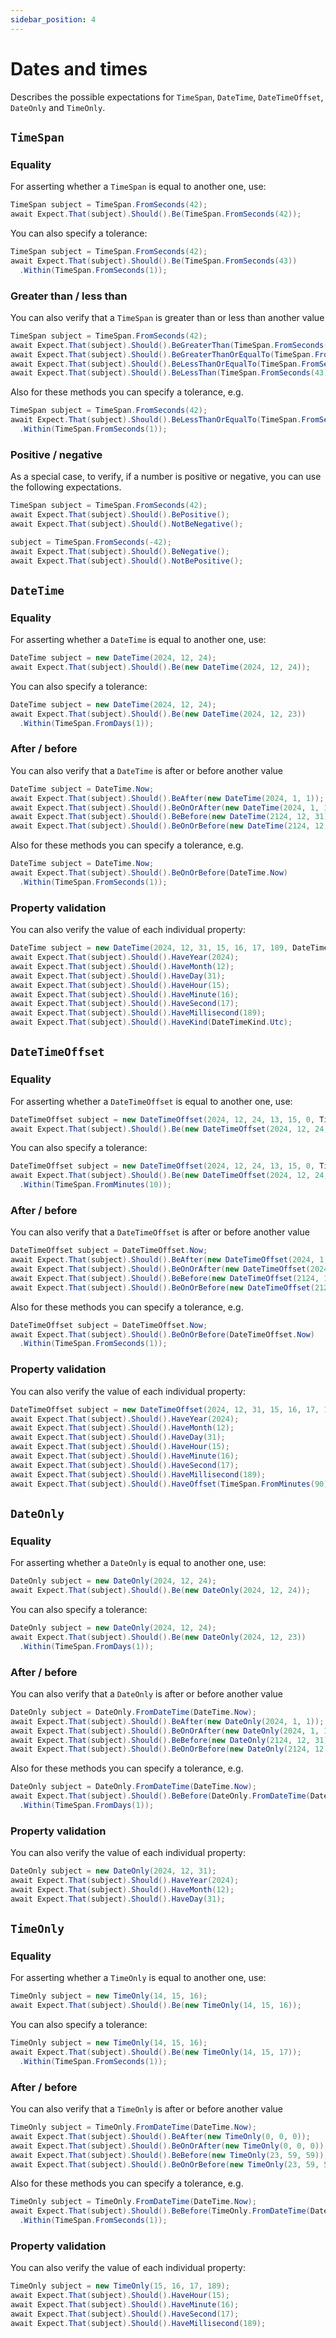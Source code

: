```yaml
---
sidebar_position: 4
---
```


# Dates and times

Describes the possible expectations for `TimeSpan`, `DateTime`, `DateTimeOffset`, `DateOnly` and `TimeOnly`.

## `TimeSpan`

### Equality

For asserting whether a `TimeSpan` is equal to another one, use:

```csharp
TimeSpan subject = TimeSpan.FromSeconds(42);
await Expect.That(subject).Should().Be(TimeSpan.FromSeconds(42));
```

You can also specify a tolerance:

```csharp
TimeSpan subject = TimeSpan.FromSeconds(42);
await Expect.That(subject).Should().Be(TimeSpan.FromSeconds(43))
  .Within(TimeSpan.FromSeconds(1));
```

### Greater than / less than

You can also verify that a `TimeSpan` is greater than or less than another value

```csharp
TimeSpan subject = TimeSpan.FromSeconds(42);
await Expect.That(subject).Should().BeGreaterThan(TimeSpan.FromSeconds(41));
await Expect.That(subject).Should().BeGreaterThanOrEqualTo(TimeSpan.FromSeconds(42));
await Expect.That(subject).Should().BeLessThanOrEqualTo(TimeSpan.FromSeconds(42));
await Expect.That(subject).Should().BeLessThan(TimeSpan.FromSeconds(43));
```

Also for these methods you can specify a tolerance, e.g.

```csharp
TimeSpan subject = TimeSpan.FromSeconds(42);
await Expect.That(subject).Should().BeLessThanOrEqualTo(TimeSpan.FromSeconds(41))
  .Within(TimeSpan.FromSeconds(1));
```

### Positive / negative

As a special case, to verify, if a number is positive or negative, you can use the following expectations.

```csharp
TimeSpan subject = TimeSpan.FromSeconds(42);
await Expect.That(subject).Should().BePositive();
await Expect.That(subject).Should().NotBeNegative();

subject = TimeSpan.FromSeconds(-42);
await Expect.That(subject).Should().BeNegative();
await Expect.That(subject).Should().NotBePositive();
```


## `DateTime`

### Equality

For asserting whether a `DateTime` is equal to another one, use:

```csharp
DateTime subject = new DateTime(2024, 12, 24);
await Expect.That(subject).Should().Be(new DateTime(2024, 12, 24));
```

You can also specify a tolerance:

```csharp
DateTime subject = new DateTime(2024, 12, 24);
await Expect.That(subject).Should().Be(new DateTime(2024, 12, 23))
  .Within(TimeSpan.FromDays(1));
```

### After / before

You can also verify that a `DateTime` is after or before another value

```csharp
DateTime subject = DateTime.Now;
await Expect.That(subject).Should().BeAfter(new DateTime(2024, 1, 1));
await Expect.That(subject).Should().BeOnOrAfter(new DateTime(2024, 1, 1));
await Expect.That(subject).Should().BeBefore(new DateTime(2124, 12, 31));
await Expect.That(subject).Should().BeOnOrBefore(new DateTime(2124, 12, 31));
```

Also for these methods you can specify a tolerance, e.g.

```csharp
DateTime subject = DateTime.Now;
await Expect.That(subject).Should().BeOnOrBefore(DateTime.Now)
  .Within(TimeSpan.FromSeconds(1));
```

### Property validation

You can also verify the value of each individual property:

```csharp
DateTime subject = new DateTime(2024, 12, 31, 15, 16, 17, 189, DateTimeKind.Utc);
await Expect.That(subject).Should().HaveYear(2024);
await Expect.That(subject).Should().HaveMonth(12);
await Expect.That(subject).Should().HaveDay(31);
await Expect.That(subject).Should().HaveHour(15);
await Expect.That(subject).Should().HaveMinute(16);
await Expect.That(subject).Should().HaveSecond(17);
await Expect.That(subject).Should().HaveMillisecond(189);
await Expect.That(subject).Should().HaveKind(DateTimeKind.Utc);
```


## `DateTimeOffset`

### Equality

For asserting whether a `DateTimeOffset` is equal to another one, use:

```csharp
DateTimeOffset subject = new DateTimeOffset(2024, 12, 24, 13, 15, 0, TimeSpan.FromHours(2));
await Expect.That(subject).Should().Be(new DateTimeOffset(2024, 12, 24, 13, 15, 0, TimeSpan.FromHours(2)));
```

You can also specify a tolerance:

```csharp
DateTimeOffset subject = new DateTimeOffset(2024, 12, 24, 13, 15, 0, TimeSpan.FromHours(2));
await Expect.That(subject).Should().Be(new DateTimeOffset(2024, 12, 24, 13, 5, 0, TimeSpan.FromHours(2)))
  .Within(TimeSpan.FromMinutes(10));
```

### After / before

You can also verify that a `DateTimeOffset` is after or before another value

```csharp
DateTimeOffset subject = DateTimeOffset.Now;
await Expect.That(subject).Should().BeAfter(new DateTimeOffset(2024, 1, 1, 0, 0, 0, TimeSpan.FromHours(2)));
await Expect.That(subject).Should().BeOnOrAfter(new DateTimeOffset(2024, 1, 1, 0, 0, 0, TimeSpan.FromHours(2)));
await Expect.That(subject).Should().BeBefore(new DateTimeOffset(2124, 12, 31, 23, 59, 59, TimeSpan.FromHours(2)));
await Expect.That(subject).Should().BeOnOrBefore(new DateTimeOffset(2124, 12, 31, 23, 59, 59, TimeSpan.FromHours(2)));
```

Also for these methods you can specify a tolerance, e.g.

```csharp
DateTimeOffset subject = DateTimeOffset.Now;
await Expect.That(subject).Should().BeOnOrBefore(DateTimeOffset.Now)
  .Within(TimeSpan.FromSeconds(1));
```

### Property validation

You can also verify the value of each individual property:

```csharp
DateTimeOffset subject = new DateTimeOffset(2024, 12, 31, 15, 16, 17, 189, TimeSpan.FromMinutes(90));
await Expect.That(subject).Should().HaveYear(2024);
await Expect.That(subject).Should().HaveMonth(12);
await Expect.That(subject).Should().HaveDay(31);
await Expect.That(subject).Should().HaveHour(15);
await Expect.That(subject).Should().HaveMinute(16);
await Expect.That(subject).Should().HaveSecond(17);
await Expect.That(subject).Should().HaveMillisecond(189);
await Expect.That(subject).Should().HaveOffset(TimeSpan.FromMinutes(90));
```


## `DateOnly`

### Equality

For asserting whether a `DateOnly` is equal to another one, use:

```csharp
DateOnly subject = new DateOnly(2024, 12, 24);
await Expect.That(subject).Should().Be(new DateOnly(2024, 12, 24));
```

You can also specify a tolerance:

```csharp
DateOnly subject = new DateOnly(2024, 12, 24);
await Expect.That(subject).Should().Be(new DateOnly(2024, 12, 23))
  .Within(TimeSpan.FromDays(1));
```

### After / before

You can also verify that a `DateOnly` is after or before another value

```csharp
DateOnly subject = DateOnly.FromDateTime(DateTime.Now);
await Expect.That(subject).Should().BeAfter(new DateOnly(2024, 1, 1));
await Expect.That(subject).Should().BeOnOrAfter(new DateOnly(2024, 1, 1));
await Expect.That(subject).Should().BeBefore(new DateOnly(2124, 12, 31));
await Expect.That(subject).Should().BeOnOrBefore(new DateOnly(2124, 12, 31));
```

Also for these methods you can specify a tolerance, e.g.

```csharp
DateOnly subject = DateOnly.FromDateTime(DateTime.Now);
await Expect.That(subject).Should().BeBefore(DateOnly.FromDateTime(DateTime.Now))
  .Within(TimeSpan.FromDays(1));
```

### Property validation

You can also verify the value of each individual property:

```csharp
DateOnly subject = new DateOnly(2024, 12, 31);
await Expect.That(subject).Should().HaveYear(2024);
await Expect.That(subject).Should().HaveMonth(12);
await Expect.That(subject).Should().HaveDay(31);
```


## `TimeOnly`

### Equality

For asserting whether a `TimeOnly` is equal to another one, use:

```csharp
TimeOnly subject = new TimeOnly(14, 15, 16);
await Expect.That(subject).Should().Be(new TimeOnly(14, 15, 16));
```

You can also specify a tolerance:

```csharp
TimeOnly subject = new TimeOnly(14, 15, 16);
await Expect.That(subject).Should().Be(new TimeOnly(14, 15, 17));
  .Within(TimeSpan.FromSeconds(1));
```

### After / before

You can also verify that a `TimeOnly` is after or before another value

```csharp
TimeOnly subject = TimeOnly.FromDateTime(DateTime.Now);
await Expect.That(subject).Should().BeAfter(new TimeOnly(0, 0, 0));
await Expect.That(subject).Should().BeOnOrAfter(new TimeOnly(0, 0, 0));
await Expect.That(subject).Should().BeBefore(new TimeOnly(23, 59, 59));
await Expect.That(subject).Should().BeOnOrBefore(new TimeOnly(23, 59, 59));
```

Also for these methods you can specify a tolerance, e.g.

```csharp
TimeOnly subject = TimeOnly.FromDateTime(DateTime.Now);
await Expect.That(subject).Should().BeBefore(TimeOnly.FromDateTime(DateTime.Now))
  .Within(TimeSpan.FromSeconds(1));
```

### Property validation

You can also verify the value of each individual property:

```csharp
TimeOnly subject = new TimeOnly(15, 16, 17, 189);
await Expect.That(subject).Should().HaveHour(15);
await Expect.That(subject).Should().HaveMinute(16);
await Expect.That(subject).Should().HaveSecond(17);
await Expect.That(subject).Should().HaveMillisecond(189);
```
